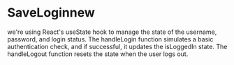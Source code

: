 # SaveLoginnew
we're using React's useState hook to manage the state of the username, password, and login status. The handleLogin function simulates a basic authentication check, and if successful, it updates the isLoggedIn state. The handleLogout function resets the state when the user logs out.
